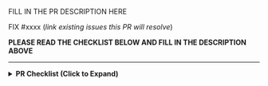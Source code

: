 FILL IN THE PR DESCRIPTION HERE

FIX #xxxx (*link existing issues this PR will resolve*)

**PLEASE READ THE CHECKLIST BELOW AND FILL IN THE DESCRIPTION ABOVE**

---

<details>
<!-- inside this <details> section, markdown rendering does not work, so we use raw html here. -->
<summary><b> PR Checklist (Click to Expand) </b></summary>

<p>Thank you for your contribution to LMCache! Before submitting the pull request, please ensure the PR meets the following criteria. This helps us maintain the code quality and improve the efficiency of the review process.</p>

<h3>PR Title and Classification</h3>
<p>Please try to classify PRs for easy understanding of the type of changes. The PR title is prefixed appropriately to indicate the type of change. Please use one of the following:</p>
<ul>
    <li><code>[Bugfix]</code> for bug fixes.</li>
    <li><code>[CI/Build]</code> for build or continuous integration improvements.</li>
    <li><code>[Doc]</code> for documentation fixes and improvements.</li>
    <li><code>[Model]</code> for adding a new model or improving an existing model. Model name should appear in the title.</li>
    <li><code>[Core]</code> for changes in the core LMCache logic (e.g., <code>LMCacheEngine</code>, <code>Backend</code> etc.)</li>
    <li><code>[Misc]</code> for PRs that do not fit the above categories. Please use this sparingly.</li>
</ul>
<p><strong>Note:</strong> If the PR spans more than one category, please include all relevant prefixes.</p>

<h3>Code Quality</h3>

<p>The PR need to meet the following code quality standards:</p>

<ul>
    <li>The code need to be well-documented to ensure future contributors can easily understand the code.</li>
    <li> Please include sufficient unit tests to ensure the change is stay correct and robust. The unit and integration tests will always run and our comprehensive test will be triggered after the "full" label is tagged onto a PR.</li>
</ul>

<h3>What to Expect for the Reviews</h3>

We aim to address all PRs in a timely manner. If no one reviews your PR within 5 days, please @-mention one of KuntaiDu, ApostaC or YaoJiayi.

</details>

